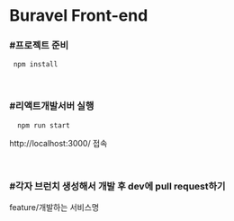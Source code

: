 # Buravel Front-end

### #프로젝트 준비

```
 npm install
```

</br>

### #리액트개발서버 실행

```
  npm run start
```

http://localhost:3000/ 접속

</br>

### #각자 브런치 생성해서 개발 후 dev에 pull request하기

feature/개발하는 서비스명
